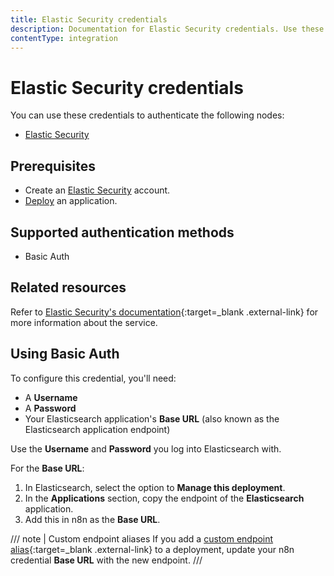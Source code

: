 ```yaml
---
title: Elastic Security credentials
description: Documentation for Elastic Security credentials. Use these credentials to authenticate Elastic Security in n8n, a workflow automation platform.
contentType: integration
---
```


# Elastic Security credentials

You can use these credentials to authenticate the following nodes:

- [Elastic Security](/integrations/builtin/app-nodes/n8n-nodes-base.elasticsecurity/)

## Prerequisites

- Create an [Elastic Security](https://www.elastic.co/security) account.
- [Deploy](https://www.elastic.co/guide/en/cloud/current/ec-create-deployment.html) an application.

## Supported authentication methods

- Basic Auth

## Related resources

Refer to [Elastic Security's documentation](https://www.elastic.co/guide/en/security/current/es-overview.html){:target=_blank .external-link} for more information about the service.

## Using Basic Auth

To configure this credential, you'll need:

- A **Username**
- A **Password**
- Your Elasticsearch application's **Base URL** (also known as the Elasticsearch application endpoint)

Use the **Username** and **Password** you log into Elasticsearch with.

For the **Base URL**:

1. In Elasticsearch, select the option to **Manage this deployment**.
2. In the **Applications** section, copy the endpoint of the **Elasticsearch** application.
3. Add this in n8n as the **Base URL**.

/// note | Custom endpoint aliases
If you add a [custom endpoint alias](https://www.elastic.co/guide/en/cloud/current/ec-regional-deployment-aliases.html){:target=_blank .external-link} to a deployment, update your n8n credential **Base URL** with the new endpoint.
///

